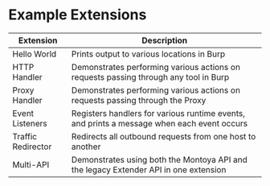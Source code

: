 Example Extensions
============================

| Extension          | Description                                                                                |
|--------------------|--------------------------------------------------------------------------------------------|
| Hello World        | Prints output to various locations in Burp                                                 |
| HTTP Handler       | Demonstrates performing various actions on requests passing through any tool in Burp       |
| Proxy Handler      | Demonstrates performing various actions on requests passing through the Proxy              |
| Event Listeners    | Registers handlers for various runtime events, and prints a message when each event occurs |
| Traffic Redirector | Redirects all outbound requests from one host to another                                   |
| Multi-API          | Demonstrates using both the Montoya API and the legacy Extender API in one extension       |
